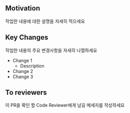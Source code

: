 ## Motivation

작업한 내용에 대한 설명을 자세히 적으세요

<!-- Choose type of work you do -->

## Key Changes

작업한 내용의 주요 변경사항을 자세히 나열하세요

- Change 1
  - Description
- Change 2
- Change 3

## To reviewers

이 PR을 확인 할 Code Reviewer에게 남길 메세지를 작성하세요
